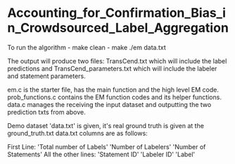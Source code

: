 # Accounting_for_Confirmation_Bias_in_Crowdsourced_Label_Aggregation
To run the algorithm
	- make clean
	- make
	./em data.txt

The output will produce two files:
TransCend.txt which will include the label predictions and
TransCend_parameters.txt which will include the labeler and statement parameters.

em.c is the starter file, has the main function and the high level EM code.
prob_functions.c contains the EM function codes and its helper functions.
data.c manages the receiving the input dataset and outputting the two prediction txts from above.

Demo dataset 'data.txt' is given, it's real ground truth is given at the ground_truth.txt
data.txt columns are as follows:

First Line: 'Total number of Labels' 'Number of Labelers' 'Number of Statements' 
All the other lines: 'Statement ID' 'Labeler ID' 'Label'
